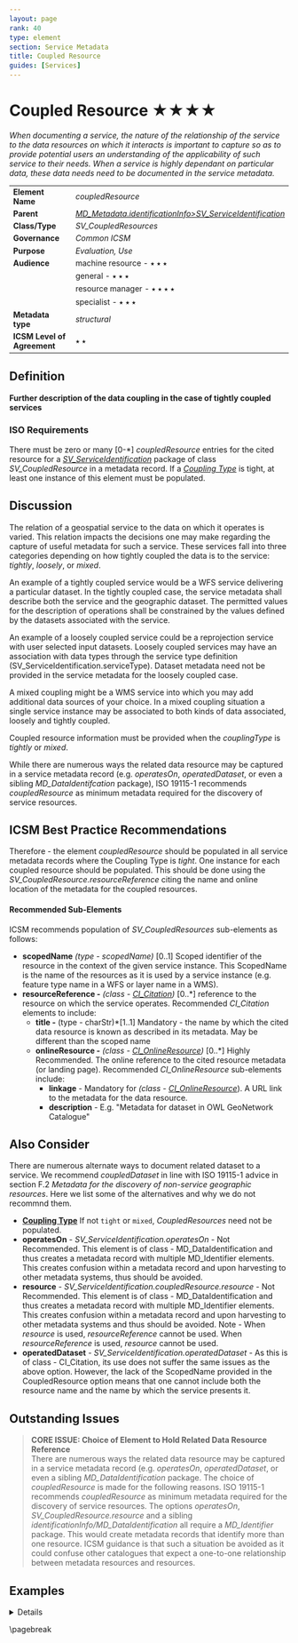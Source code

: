 ```yaml
---
layout: page
rank: 40
type: element
section: Service Metadata
title: Coupled Resource
guides: [Services]
---
```

# Coupled Resource  ★★★★

*When documenting a service, the nature of the relationship of the service to the data resources on which it interacts is important to capture so as to provide potential users an understanding of the applicability of such service to their needs. When a service is highly dependant on particular data, these data needs need to be documented in the service metadata.*

|  |  |
| --- | --- |
| **Element Name** | *coupledResource* |
| **Parent** |  *[MD_Metadata.identificationInfo>SV_ServiceIdentification](./ServiceIdentification)* |
| **Class/Type** | *SV_CoupledResources* |
| **Governance** |  *Common ICSM* |
| **Purpose** | *Evaluation, Use* |
| **Audience** | machine resource - ⭑ ⭑ ⭑ |
|  | general - ⭑ ⭑ ⭑| 
|  | resource manager - ⭑ ⭑ ⭑ ⭑ |
|  | specialist - ⭑ ⭑ ⭑ |
| **Metadata type** | *structural* |
| **ICSM Level of Agreement** | ⭑ ⭑ | 

## Definition  
**Further description of the data coupling in the case of tightly coupled services**

### ISO Requirements

There must be zero or many [0-\*]  *coupledResource* entries for the cited resource for a  *[SV_ServiceIdentification](./ServiceIdentification)* package of class *SV_CoupledResource* in a metadata record. If a *[Coupling Type](./CouplingType)* is tight, at least one instance of this element must be populated.


## Discussion  
The relation of a geospatial service to the data on which it operates is varied. This relation impacts the decisions one may make regarding the capture of useful metadata for such a service. These services fall into three categories depending on how tightly coupled the data is to the service: *tightly*, *loosely*, or *mixed*. 

An example of a tightly coupled service would be a WFS service delivering a particular dataset. In the tightly coupled case, the service metadata shall describe both the service and the geographic dataset. The permitted values for the description of operations shall be constrained by the values defined by the datasets associated with the service.

An example of a loosely coupled service could be a reprojection service with user selected input datasets. Loosely coupled services may have an association with data types through the service type definition (SV_ServiceIdentification.serviceType). Dataset metadata need not be provided in the service metadata for the loosely coupled case.

A mixed coupling might be a WMS service into which you may add additional data sources of your choice. In a mixed coupling situation a single service instance may be associated to both kinds of data associated, loosely and tightly coupled. 

Coupled resource information must be provided when the *couplingType* is *tightly* or *mixed*. 

While there are numerous ways the related data resource may be captured in a service metadata record (e.g. *operatesOn*, *operatedDataset*, or even a sibling *MD_DataIdentifcation* package), ISO 19115-1 recommends *coupledResource* as minimum metadata required for the discovery of service resources.


## ICSM Best Practice Recommendations

Therefore - the element *coupledResource* should be populated in all service metadata records where the Coupling Type is *tight*. One instance for each coupled resource should be populated. This should be done using the *SV_CoupledResource.resourceReference* citing the name and online location of the metadata for the coupled resources.

#### Recommended Sub-Elements 
ICSM recommends population of *SV_CoupledResources* sub-elements as follows:

- **scopedName** *(type - scopedName)* [0..1] Scoped identifier of the resource in the context of the given service instance. This ScopedName is the name of the resources as it is used by a service instance (e.g. feature type name in a WFS or layer name in a WMS).
- **resourceReference -** *(class - [CI_Citation](./class-CI_Citation))* [0..\*] reference to the resource on which the service operates. Recommended *CI_Citation* elements to include:
  - **title -** (type - charStr)*[1..1] Mandatory - the name by which the cited data resource is known as described in its metadata. May be different than the scoped name
  - **onlineResource -**  *(class -  [CI_OnlineResource](./class-CI_OnlineResource))* [0..\*] Highly Recommended. The online reference to the cited resource metadata (or landing page). Recommended *CI_OnlineResource* sub-elements include:
    - **linkage** - Mandatory for *(class - [CI_OnlineResource](class-CI_OnlineResource)*). A URL link to the metadata for the data resource.
    - **description** - E.g. "Metadata for dataset in OWL GeoNetwork Catalogue"

## Also Consider
There are numerous alternate ways to document related dataset to a service. We recommend *coupledDataset* in line with ISO 19115-1 advice in section F.2 *Metadata for the discovery of non-service geographic resources*. Here we list some of the alternatives and why we do not recommnd them. 

- **[Coupling Type](./CouplingType)** If not `tight` or `mixed`, *CoupledResources* need not be populated.
- **operatesOn** - *SV_ServiceIdentification.operatesOn* - Not Recommended. This element is of class - MD_DataIdentification and thus creates a metadata record with multiple MD_Identifier elements. This creates confusion within a metadata record and upon harvesting to other metadata systems, thus should be avoided.
- **resource** -  *SV_ServiceIdentification.coupledResource.resource* - Not Recommended. This element is of class - MD_DataIdentification and thus creates a metadata record with multiple MD_Identifier elements. This creates confusion within a metadata record and upon harvesting to other metadata systems and thus should be avoided. Note - When *resource* is used, *resourceReference* cannot be used. When *resourceReference* is used, *resource* cannot be used.
- **operatedDataset** - *SV_ServiceIdentification.operatedDataset* -  As this is of class - CI_Citation, its use does not suffer the same issues as the above option. However, the lack of the ScopedName provided in the CoupledResource option means that one cannot include both the resource name and the name by which the service presents it.

## Outstanding Issues

> **CORE ISSUE: Choice of Element to Hold Related Data Resource Reference**  
There are numerous ways the related data resource may be captured in a service metadata record (e.g. *operatesOn*, *operatedDataset*, or even a sibling *MD_DataIdentification* package. The choice of *coupledResource* is made for the following reasons. ISO 19115-1 recommends *coupledResource* as minimum metadata required for the discovery of service resources. The options *operatesOn*, *SV_CoupledResource.resource* and a sibling *identificationInfo/MD_DataIdentification* all require a *MD_Identifier* package. This would create metadata records that identify more than one resource. ICSM guidance is that such a situation be avoided as it could confuse other catalogues that expect a one-to-one relationship between metadata resources and resources.


## Examples

<details>

### GA
{example - if any useful}

### ABARES
{example - if any useful}

### Others
{### who - example - if any useful}}

### XML -

```
<mdb:MD_Metadata>
....
  <mdb:identificationInfo>
     <srv:SV_ServiceIdentification>
        <mri:citation>
           <cit:CI_Citation>
           ....
           </cit:CI_Citation>
        </mri:citation>
        <mri:abstract/>
        <srv:serviceType>
           <gco:ScopedName>view</gco:ScopedName>
        </srv:serviceType>
        <srv:couplingType>
           <srv:SV_CouplingType codeList="http://standards.iso.org/iso/19115/resources/Codelists/cat/codelists.xml#SV_CouplingType"
                                codeListValue="tight"/>
        </srv:couplingType>
        <srv:coupledResource>
           <srv:SV_CoupledResource>
              <srv:scopedName>
                 <gco:ScopedName>MyLayerName</gco:ScopedName>
              </srv:scopedName>
              <srv:resourceReference>
                 <cit:CI_Citation>
                    <cit:title>
                       <gco:CharacterString>MyDataSet</gco:CharacterString>
                    </cit:title>
                    <cit:onlineResource>
                       <cit:CI_OnlineResource>
                          <cit:linkage>
                             <gco:CharacterString>https://dev.geodata.nz/geonetwork/srv/eng/catalog.search#/metadata/4c0a67e1-04ce-e2d8-57d8-33f8e063aaf0</gco:CharacterString>
                          </cit:linkage>
                          <cit:protocol gco:nilReason="missing">
                             <gco:CharacterString/>
                          </cit:protocol>
                          <cit:name gco:nilReason="missing">
                             <gco:CharacterString/>
                          </cit:name>
                          <cit:description>
                             <gco:CharacterString>Metadata for dataset in OWL GeoNetwork Catalogue</gco:CharacterString>
                          </cit:description>
                          <cit:function>
                             <cit:CI_OnLineFunctionCode codeList="http://standards.iso.org/iso/19115/resources/Codelists/cat/codelists.xml#CI_OnLineFunctionCode"
                                                        codeListValue=""/>
                          </cit:function>
                       </cit:CI_OnlineResource>
                    </cit:onlineResource>
                 </cit:CI_Citation>
              </srv:resourceReference>
           </srv:SV_CoupledResource>
        </srv:coupledResource>
        <srv:containsOperations>
        ....
        </srv:containsOperations>
     </srv:SV_ServiceIdentification>
  </mdb:identificationInfo>
....
</mdb:MD_Metadata>
```

\pagebreak

### UML diagrams

Recommended elements highlighted in yellow

![Coupled Resource](../images/CoupledResource.png)

</details>

\pagebreak
